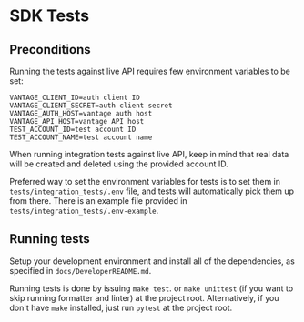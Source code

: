 # SDK Tests

## Preconditions

Running the tests against live API requires few environment variables to be set:

```
VANTAGE_CLIENT_ID=auth client ID
VANTAGE_CLIENT_SECRET=auth client secret
VANTAGE_AUTH_HOST=vantage auth host
VANTAGE_API_HOST=vantage API host
TEST_ACCOUNT_ID=test account ID
TEST_ACCOUNT_NAME=test account name
```

When running integration tests against live API, keep in mind that real data will be created and deleted using the provided account ID.

Preferred way to set the environment variables for tests is to set them in `tests/integration_tests/.env` file, and tests will automatically pick them up from there. There is an example file provided in `tests/integration_tests/.env-example`.

## Running tests

Setup your development environment and install all of the dependencies, as specified in `docs/DeveloperREADME.md`.

Running tests is done by issuing `make test`. or `make unittest` (if you want to skip running formatter and linter) at the project root. Alternatively, if you don't have `make` installed, just run `pytest` at the project root.
